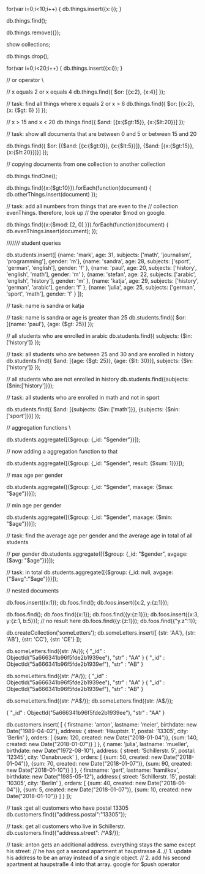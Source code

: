 for(var i=0;i<10;i++) {
   db.things.insert({x:i});
}

db.things.find();

db.things.remove({});

show collections;

db.things.drop();

for(var i=0;i<20;i++) {
   db.things.insert({x:i});
}

// or operator \\

// x equals 2 or x equals 4
db.things.find({ $or: [{x:2}, {x:4}] });

// task: find all things where x equals 2 or x > 6
db.things.find({ $or: [{x:2}, {x: {$gt: 6} }] });

// x > 15 and x < 20
db.things.find({ $and: [{x:{$gt:15}}, {x:{$lt:20}}] });

// task: show all documents that are between 0 and 5 or between 15 and 20

db.things.find({ 
	$or: [{$and: [{x:{$gt:0}}, {x:{$lt:5}}]}, {$and: [{x:{$gt:15}}, {x:{$lt:20}}]}]
});


// copying documents from one collection to another collection

db.things.findOne();

db.things.find({x:{$gt:10}}).forEach(function(document) {
	db.otherThings.insert(document)
});

// task: add all numbers from things that are even to the
//       collection evenThings. therefore, look up
// 	 the operator $mod on google.

db.things.find({x:{$mod: [2, 0] }}).forEach(function(document) {
	db.evenThings.insert(document);
});

/////// student queries


db.students.insert([
	{name: 'mark', age: 31, subjects: ['math', 'journalism', 'programming'], gender: 'm'},
	{name: 'sandra', age: 28, subjects: ['sport', 'german', 'english'], gender: 'f' },
	{name: 'paul', age: 20, subjects: ['history', 'english', 'math'], gender: 'm' },
	{name: 'stefan', age: 22, subjects: ['arabic', 'english', 'history'], gender: 'm' },
	{name: 'katja', age: 29, subjects: ['history', 'german', 'arabic'], gender: 'f' },
	{name: 'julia', age: 25, subjects: ['german', 'sport', 'math'], gender: 'f' }
]);

// task: name is sandra or katja

// task: name is sandra or age is greater than 25
db.students.find({
	$or: [{name: 'paul'}, {age: {$gt: 25}]
});

// all students who are enrolled in arabic
db.students.find({ subjects: {$in: ['history']} });

// task: all students who are between 25 and 30 and are enrolled in history
db.students.find({ 
	$and: [{age: {$gt: 25}}, {age: {$lt: 30}}], 
	subjects: {$in: ['history']}
});
	

// all students who are not enrolled in history
db.students.find({subjects: {$nin:['history']}});

// task: all students who are enrolled in math and not in sport

db.students.find({
	$and: [{subjects: {$in: ['math']}}, {subjects: {$nin: ['sport']}}]
});

// aggregation functions \\

db.students.aggregate([{$group: {_id: "$gender"}}]);

// now adding a aggregation function to that

db.students.aggregate([{$group: {_id: "$gender", result: {$sum: 1}}}]);

// max age per gender

db.students.aggregate([{$group: {_id: "$gender", maxage: {$max: "$age"}}}]);

// min age per gender

db.students.aggregate([{$group: {_id: "$gender", maxage: {$min: "$age"}}}]);

// task: find the average age per gender and the average age in total of all students

// per gender
db.students.aggregate([{$group: {_id: "$gender", avgage: {$avg: "$age"}}}]);

// task: in total
db.students.aggregate([{$group: {_id: null, avgage: {"$avg":"$age"}}}]);


// nested documents 

db.foos.insert({x:1});
db.foos.find();
db.foos.insert({x:2, y:{z:1}});

db.foos.find();
db.foos.find({x:1});
db.foos.find({y:{z:1}});
db.foos.insert({x:3, y:{z:1, b:5}});
// no result here
db.foos.find({y:{z:1}});
db.foos.find({"y.z":1});


db.createCollection('someLetters');
db.someLetters.insert([
 {str: 'AA'},
 {str: 'AB'},
 {str: 'CC'},
 {str: 'CE'}
]);


db.someLetters.find({str: /A/});
{ "_id" : ObjectId("5a666341b96f5fde2b1939ee"), "str" : "AA" }
{ "_id" : ObjectId("5a666341b96f5fde2b1939ef"), "str" : "AB" }

db.someLetters.find({str: /^A/});
{ "_id" : ObjectId("5a666341b96f5fde2b1939ee"), "str" : "AA" }
{ "_id" : ObjectId("5a666341b96f5fde2b1939ef"), "str" : "AB" }

db.someLetters.find({str: /^A$/});
db.someLetters.find({str: /A$/});

{ "_id" : ObjectId("5a666341b96f5fde2b1939ee"), "str" : "AA" }




db.customers.insert(
[
	{
	 firstname: 'anton',
	 lastname: 'meier',
	 birthdate: new Date("1989-04-02"),
	 address:
		 { street: 'Hauptstr. 1', postal: '13305', city: 'Berlin' },
	 orders: [
		   {sum: 120, created: new Date("2018-01-04")},
		   {sum: 140, created: new Date("2018-01-07")}
		 ]
	},
	{
	 name: 'julia',
	 lastname: 'mueller',
	 birthdate: new Date("1972-08-10"),
	 address: { street: 'Schillerstr. 5', postal: '12345', city: 'Osnabrueck' },
	 orders: [
		{sum: 50, created: new Date("2018-01-04")},
		{sum: 70, created: new Date("2018-01-07")},
		{sum: 90, created: new Date("2018-01-10")}
		 ]
	},
	{
	 firstname: 'gert',
	 lastname: 'hamilkov',
	 birthdate: new Date("1985-05-12"),
	 address:{ street: 'Schillerstr. 15', postal: '10305', city: 'Berlin' },
	 orders: [
		{sum: 40, created: new Date("2018-01-04")},
		{sum: 5, created: new Date("2018-01-07")},
		{sum: 10, created: new Date("2018-01-10")}
		]
	}
]);

// task :get all customers who have postal 13305
db.customers.find({"address.postal":"13305"});

// task: get all customers who live in Schillerstr.
db.customers.find({"address.street": /^A$/});

// task: anton gets an additional address. everything stays the same except his street:
// he has got a second apartment at haupstrasse 4.
// 1. update his address to be an array instead of a single object. 
// 2. add his second apartment at haupstraße 4 into that array. google for $push operator









